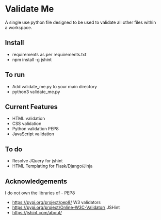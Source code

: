# Validate Me

A single use python file designed to be used to validate all other files within a workspace.

## Install

 - requirements as per requirements.txt
 - npm install -g jshint

 ## To run

- Add validate_me.py to your main directory
- python3 validate_me.py

## Current Features
- HTML validation
- CSS validation
- Python validation PEP8
- JavaScript validation

## To do
- Resolve JQuery for jshint
- HTML Templating for Flask/Django/Jinja

## Acknowledgements

I do not own the libraries of -
PEP8
- https://pypi.org/project/pep8/
W3 validators
- https://pypi.org/project/Online-W3C-Validator/
JSHint
- https://jshint.com/about/